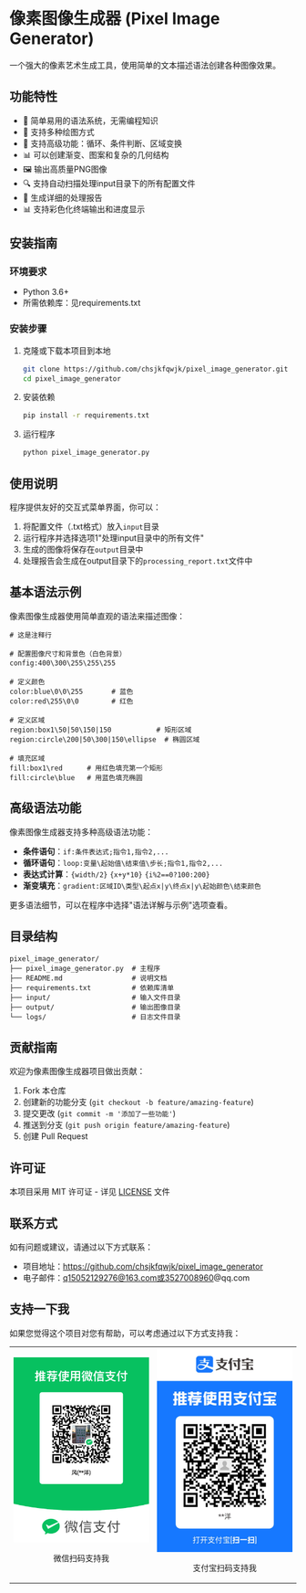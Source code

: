 # 像素图像生成器 (Pixel Image Generator)

一个强大的像素艺术生成工具，使用简单的文本描述语法创建各种图像效果。

## 功能特性

- 🎨 简单易用的语法系统，无需编程知识
- 🌈 支持多种绘图方式
- 🔄 支持高级功能：循环、条件判断、区域变换
- 📊 可以创建渐变、图案和复杂的几何结构
- 🖼️ 输出高质量PNG图像
- 🔍 支持自动扫描处理input目录下的所有配置文件
- 📝 生成详细的处理报告
- 📊 支持彩色化终端输出和进度显示

## 安装指南

### 环境要求
- Python 3.6+
- 所需依赖库：见requirements.txt

### 安装步骤

1. 克隆或下载本项目到本地
   ```bash
   git clone https://github.com/chsjkfqwjk/pixel_image_generator.git
   cd pixel_image_generator
   ```

2. 安装依赖
   ```bash
   pip install -r requirements.txt
   ```

3. 运行程序
   ```bash
   python pixel_image_generator.py
   ```

## 使用说明

程序提供友好的交互式菜单界面，你可以：

1. 将配置文件（.txt格式）放入`input`目录
2. 运行程序并选择选项1"处理input目录中的所有文件"
3. 生成的图像将保存在`output`目录中
4. 处理报告会生成在output目录下的`processing_report.txt`文件中

## 基本语法示例

像素图像生成器使用简单直观的语法来描述图像：

```
# 这是注释行

# 配置图像尺寸和背景色（白色背景）
config:400\300\255\255\255

# 定义颜色
color:blue\0\0\255       # 蓝色
color:red\255\0\0        # 红色

# 定义区域
region:box1\50|50\150|150           # 矩形区域
region:circle\200|50\300|150\ellipse  # 椭圆区域

# 填充区域
fill:box1\red      # 用红色填充第一个矩形
fill:circle\blue   # 用蓝色填充椭圆
```

## 高级语法功能

像素图像生成器支持多种高级语法功能：

- **条件语句**：`if:条件表达式;指令1,指令2,...`
- **循环语句**：`loop:变量\起始值\结束值\步长;指令1,指令2,...`
- **表达式计算**：`{width/2}` `{x+y*10}` `{i%2==0?100:200}`
- **渐变填充**：`gradient:区域ID\类型\起点x|y\终点x|y\起始颜色\结束颜色`

更多语法细节，可以在程序中选择"语法详解与示例"选项查看。

## 目录结构

```
pixel_image_generator/
├── pixel_image_generator.py  # 主程序
├── README.md                 # 说明文档
├── requirements.txt          # 依赖库清单
├── input/                    # 输入文件目录
├── output/                   # 输出图像目录
└── logs/                     # 日志文件目录
```

## 贡献指南

欢迎为像素图像生成器项目做出贡献：

1. Fork 本仓库
2. 创建新的功能分支 (`git checkout -b feature/amazing-feature`)
3. 提交更改 (`git commit -m '添加了一些功能'`)
4. 推送到分支 (`git push origin feature/amazing-feature`)
5. 创建 Pull Request

## 许可证

本项目采用 MIT 许可证 - 详见 [LICENSE](LICENSE) 文件

## 联系方式

如有问题或建议，请通过以下方式联系：

- 项目地址：https://github.com/chsjkfqwjk/pixel_image_generator
- 电子邮件：q15052129276@163.com或3527008960@qq.com


## 支持一下我

如果您觉得这个项目对您有帮助，可以考虑通过以下方式支持我：

<div align="center">
  <table>
    <tr>
      <td align="center">
        <img src="image/微信收款码.png" alt="微信支付" width="300"/>
        <p>微信扫码支持我</p>
      </td>
      <td align="center">
        <img src="image/支付宝收款码.jpg" alt="支付宝支付" width="300"/>
        <p>支付宝扫码支持我</p>
      </td>
    </tr>
  </table>
</div>
